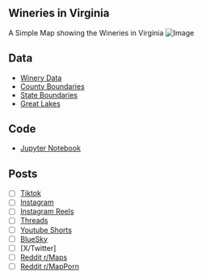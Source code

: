 ## Wineries in Virginia
A Simple Map showing the Wineries in Virginia
![Image](https://drive.google.com/uc?export=view&id=)

## Data
* [Winery Data](https://www.virginiawine.org)
* [County Boundaries](https://www.census.gov/geographies/mapping-files/time-series/geo/carto-boundary-file.html)
* [State Boundaries](https://www.census.gov/geographies/mapping-files/time-series/geo/carto-boundary-file.html)
* [Great Lakes](https://usicecenter.gov/Products/GreatLakesData)

## Code
* [Jupyter Notebook](FormatData.ipynb)

## Posts
- [ ] [Tiktok]()
- [ ] [Instagram]()
- [ ] [Instagram Reels]()
- [ ] [Threads]()
- [ ] [Youtube Shorts]()
- [ ] [BlueSky]()
- [ ] [X/Twitter]
- [ ] [Reddit r/Maps]()
- [ ] [Reddit r/MapPorn]()
